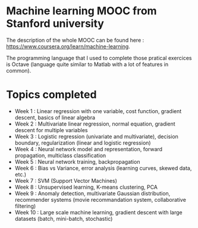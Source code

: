 # Machine learning MOOC from Stanford university 

The description of the whole MOOC can be found here : https://www.coursera.org/learn/machine-learning.  

The programming language that I used to complete those pratical exercices is Octave (language quite similar to Matlab with a lot of features in common). 

# Topics completed 

*  Week 1 : Linear regression with one variable, cost function, gradient descent, basics of linear algebra  
*  Week 2 : Multivariate linear regression, normal equation, gradient descent for multiple variables  
*  Week 3 : Logistic regression (univariate and multivariate), decision boundary, regularization (linear and logistic regression)  
*  Week 4 : Neural network model and representation, forward propagation, multiclass classification  
*  Week 5 : Neural network training, backpropagation  
*  Week 6 : Bias vs Variance, error analysis (learning curves, skewed data, etc.)  
*  Week 7 : SVM (Support Vector Machines)  
*  Week 8 : Unsupervised learning, K-means clustering, PCA  
*  Week 9 : Anomaly detection, multivariate Gaussian distribution, recommender systems (movie recommandation system, collaborative filtering)  
*  Week 10 : Large scale machine learning, gradient descent with large datasets (batch, mini-batch, stochastic)
